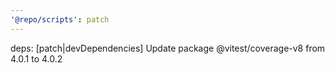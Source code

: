 ```yaml
---
'@repo/scripts': patch
---
```


deps: [patch|devDependencies] Update package @vitest/coverage-v8 from 4.0.1 to 4.0.2
